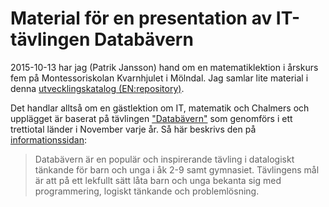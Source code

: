 # Material för en presentation av IT-tävlingen Databävern

2015-10-13 har jag (Patrik Jansson) hand om en matematiklektion i
årskurs fem på Montessoriskolan Kvarnhjulet i Mölndal. Jag samlar lite
material i denna
[utvecklingskatalog (EN:repository)](http://www.datatermgruppen.se/index.php?option=com_content&view=article&id=89&Itemid=91&obj=a197&uttr=repository).

Det handlar alltså om en gästlektion om IT, matematik och Chalmers och
upplägget är baserat på tävlingen ["Databävern"](http://bebras.se/)
som genomförs i ett trettiotal länder i November varje år. Så här
beskrivs den på [informationssidan](http://info.bebras.se/):

> Databävern är en populär och inspirerande tävling i datalogiskt
> tänkande för barn och unga i åk 2-9 samt gymnasiet. Tävlingens mål
> är att på ett lekfullt sätt låta barn och unga bekanta sig med
> programmering, logiskt tänkande och problemlösning.
